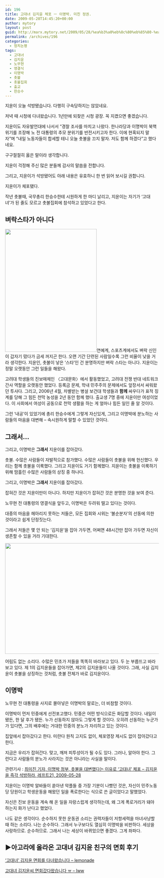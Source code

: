 ```yaml
---
id: 196
title: 고대녀 김지윤 체포 ㅡ 이명박. 미친 정권.
date: 2009-05-28T14:45:20+00:00
author: mytory
layout: post
guid: http://marx.mytory.net/2009/05/28/%ea%b3%a0%eb%8c%80%eb%85%80-%ea%b9%80%ec%a7%80%ec%9c%a4-%ec%b2%b4%ed%8f%ac-%e3%85%a1-%ec%9d%b4%eb%aa%85%eb%b0%95-%eb%af%b8%ec%b9%9c-%ec%a0%95%ea%b6%8c/
permalink: /archives/196
categories:
  - 정치논평
tags:
  - 고대녀
  - 김지윤
  - 노무현
  - 영결식
  - 이명박
  - 촛불
  - 촛불집회
  - 출교
  - 한승수
---
```

<div id="" class="gray-textbox">
  <p>
    지윤이 오늘 석방됐습니다. 다행히 구속당하지는 않았네요.
  </p>
  
  <p>
    저녁 때 시청에 다녀왔습니다. 1년만에 되찾은 시청 광장. 꼭 지켰으면 좋겠습니다.
  </p>
  
  <p>
    지윤이도 자유발언대에 나서서 “경찰 조사를 마치고 나왔다. 한나라당과 이명박이 북핵 위기를 조장해 노 전 대통령의 추모 분위기를 반전시키고자 한다. 이에 현혹되지 말자”며 “내일 노동자들이 합세할 테니 오늘 촛불을 끄지 말자. 저도 함께 하겠다”고 했다네요.
  </p>
  
  <p>
    구구절절히 옳은 말이라 생각합니다.
  </p>
  
  <p>
    지윤이 걱정해 주신 많은 분들께 감사의 말씀을 전합니다.
  </p>
  
  <p>
    그리고, 지윤이가 석방됐어도 아래 내용은 유효하니 한 번 읽어 보시길 권합니다.
  </p></p>
</div>

지윤이가 체포됐다.

작년 촛불때, 국무총리 한승수한테 시원하게 한 마디 날리고, 지윤이는 자기가 ‘고대녀’가 된 줄도 모르고 촛불집회에 참석하고 있었다고 한다.

## 벼락스타가 아니다

<img src="http://marx.mytory.net/wp-content/uploads/1/cfile25.uf.1830DD144A1EA34D31A6B6.jpg" class="alignleft" width="300" height="403" alt="" filename="kimjy2.jpg" filemime="image/jpeg" />연예계, 스포츠계에서도 벼락 신인이 갑자기 떴다가 금세 꺼지곤 한다. 오랜 기간 단련된 사람일수록 그런 비율이 낮을 거라 생각한다. 지윤인, 촛불이 낳은 ‘스타’인 건 분명하지만 벼락 스타는 아니다. 지윤이는 정말 오랫동안 그런 일들을 해왔다.

고려대 학생들의 진보매체인 〈고대문화〉에서 활동했었고, 고려대 전쟁 반대 네트워크 간사 역할을 오랫동안 했었다. 등록금 문제, 학내 민주주의 문제에서도 앞장서서 싸워왔던 투사다. 그리고, 2006년 4월, 차별받는 병설 보건대 학생들과 **함께** 싸우다가 표적 징계를 당해 그 힘든 천막 농성을 2년 동안 함께 했다. 출교생 7명 중에 지윤이만 여성이었다. 이 사회에서 여성이 공동으로 천막 생활을 하는 게 얼마나 힘든 일인 줄 알 것이다.

그런 ‘내공’이 있었기에 총리 한승수에게 그렇게 자신있게, 그리고 이명박에 분노하는 사람들의 마음을 대변해 &#8211; 속시원하게 말할 수 있었던 것이다.

## 그래서&#8230;

그리고, 이명박은 **그래서** 지윤이를 잡아갔다.

촛불. 수많은 사람들이 자발적으로 참가했다. 수많은 사람들이 촛불을 위해 헌신했다. 우리는 함께 촛불을 이룩했다. 그리고 지윤이도 거기 함께했다. 지윤이는 촛불을 이룩하기 위해 땀흘린 수많은 사람들의 상징 중 하나다.

그리고, 이명박은 **그래서** 지윤이를 잡아갔다.

잡혀간 것은 지윤이만이 아니다. 하지만 지윤이가 잡혀간 것은 분명한 것을 보여 준다.

노무현 전 대통령의 영결식을 앞두고, 이명박은 두려워 떨고 있다는 것이다.

대중의 마음을 헤아리지 못하는 저들은, 모든 집회와 시위는 ‘불순분자’의 선동에 의한 것이라고 쉽게 단정짓는다.

그래서 저들은 몇 안 되는 ‘김지윤’을 잡아 가두면, 어쩌면 48시간만 잡아 가두면 자신이 생존할 수 있을 거라 기대한다.


<img src="http://marx.mytory.net/wp-content/uploads/1/cfile22.uf.20686D114A1EA2D41F7880.jpg" class="aligncenter" width="540" height="363" alt="" filename="eye.jpg" filemime="image/jpeg" /> 

어림도 없는 소리다. 수많은 민초가 저들을 똑똑히 바라보고 있다. 두 눈 부릅뜨고 바라보고 있다. 제 1의 김지윤들을 잡아가면, 제2의 김지윤들이 나올 것이다. 그래, 사실 김지윤이 촛불을 상징하는 것처럼, 촛불 전체가 바로 김지윤이다.

## 이명박

노무현 전 대통령을 사지로 몰아넣은 이명박의 말로는, 더 비참할 것이다.

이명박이 먼저 민중에게 선전포고했다. 민중은 어떤 방식으로든 화답할 것이다. 내일이 됐든, 한 달 후가 됐든. 누가 선동하지 않아도 그렇게 할 것이다. 오히려 선동하는 누군가가 있다면, 그의 배후에는 거대한 민중의 분노가 자리하고 있는 것이다.

집앞에서 잡아갔다고 한다. 미란다 원칙 고지도 없이, 체포영장 제시도 없이 잡아갔다고 한다.

지금은 우리가 잡혀간다. 맞고, 깨져 피투성이가 될 수도 있다. 그러나, 알아야 한다. 그런다고 사람들의 분노가 사라지는 것은 아니라는 사실을 말이다.

<p class="link">
  관련기사 : <a href="http://wspaper.org/article/6580" target="_blank">최미진 기자, 이명박 정부, 촛불을 대변했다는 이유로 ‘고대녀’ 체포 &#8211; 김지윤을 즉각 석방하라, 레프트21, 2009-05-28</a>
</p>

<div class="gray-textbox">
  <p>
    지윤이는 이명박 알바들이 쏟아낸 악플들 중 가장 기분이 나빴던 것은, 자신이 민주노동당 당원이고 학생운동을 해왔던 일을 폭로한다는 식으로 쓴 글이었다고 말했었다.
  </p>
  
  <p>
    자신은 진보 운동을 계속 해 온 일을 자랑스럽게 생각하는데, 왜 그게 폭로거리가 돼야 하는지 화가 난다고 했었다.
  </p>
  
  <p>
    나도 같은 생각이다. 순수하지 못한 운동권 소리는 권력자들이 저항세력을 마녀사냥할 때 하는 소리다. 나는 순수하다. 그래서 누구보다도 열심히 이명박을 비판하다. 세상을 사랑하므로. 순수하므로. 그래서 나는 세상이 바뀌었으면 좋겠다. 그게 좌파다.
  </p>
</div>

<div id="" class="gray-textbox">
  <h2>
    ▶아고라에 올라온 고대녀 김지윤 친구의 면회 후기
  </h2>
  
  <p>
    <a href="http://bbs1.agora.media.daum.net/gaia/do/debate/read?bbsId=D003&articleId=2641766" target="_blank">&#8216;고대녀&#8217; 김지윤 면회를 다녀왔습니다 &#8211; lemonade</a>
  </p>
  
  <p>
    <a href="http://bbs1.agora.media.daum.net/gaia/do/debate/read?bbsId=D003&articleId=2642083" target="_blank">고대녀 김지윤씨 면회갔다왔습니다 ㅠ &#8211; lww</a>
  </p>
</div>